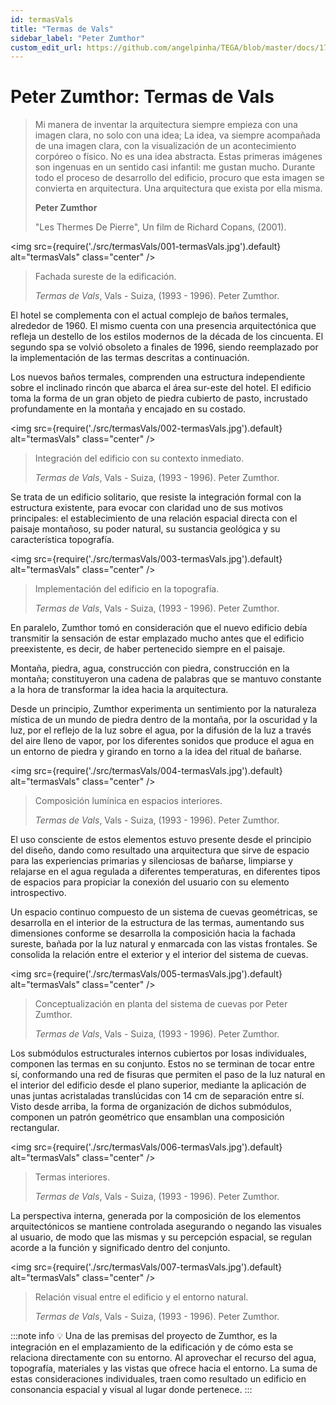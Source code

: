 ```yaml
---
id: termasVals
title: "Termas de Vals"
sidebar_label: "Peter Zumthor"
custom_edit_url: https://github.com/angelpinha/TEGA/blob/master/docs/17-termasVals.md
---
```


# Peter Zumthor: Termas de Vals
 
> Mi manera de inventar la arquitectura siempre empieza con una imagen clara, no solo con una idea; La idea, va siempre acompañada de una imagen clara, con la visualización de un acontecimiento corpóreo o físico. No es una idea abstracta. Estas primeras imágenes son ingenuas en un sentido casi infantil: me gustan mucho. Durante todo el proceso de desarrollo del edificio, procuro que esta imagen se convierta en arquitectura. Una arquitectura que exista por ella misma.
>
> **Peter Zumthor**
> 
> "Les Thermes De Pierre", Un film de Richard Copans, (2001).

<img src={require('./src/termasVals/001-termasVals.jpg').default} alt="termasVals" class="center" />

<!-- ![termasVals](./src/termasVals/001-termasVals.jpg) -->

> Fachada sureste de la edificación.
>
> *Termas de Vals*,
> Vals - Suiza,
> (1993 - 1996).
> Peter Zumthor.

El hotel se complementa con el actual complejo de baños termales, alrededor de 1960. El mismo cuenta con una presencia arquitectónica que refleja un destello de los estilos modernos de la década de los cincuenta. El segundo spa se volvió obsoleto a finales de 1996, siendo reemplazado por la implementación de las termas descritas a continuación.

Los nuevos baños termales, comprenden una estructura independiente sobre el inclinado rincón que abarca el área sur-este del hotel. El edificio toma la forma de un gran objeto de piedra cubierto de pasto, incrustado profundamente en la montaña y encajado en su costado.

<img src={require('./src/termasVals/002-termasVals.jpg').default} alt="termasVals" class="center" />

<!-- ![termasVals](./src/termasVals/002-termasVals.jpg) -->

> Integración del edificio con su contexto inmediato.
>
> *Termas de Vals*,
> Vals - Suiza,
> (1993 - 1996).
> Peter Zumthor.

Se trata de un edificio solitario, que resiste la integración formal con la estructura existente, para evocar con claridad uno de sus motivos principales: el establecimiento de una relación espacial directa con el paisaje montañoso, su poder natural, su sustancia geológica y su característica topografía.

<img src={require('./src/termasVals/003-termasVals.jpg').default} alt="termasVals" class="center" />

<!-- ![termasVals](./src/termasVals/003-termasVals.jpg) -->

> Implementación del edificio en la topografía.
>
> *Termas de Vals*,
> Vals - Suiza,
> (1993 - 1996).
> Peter Zumthor.

En paralelo, Zumthor tomó en consideración que el nuevo edificio debía transmitir la sensación de estar emplazado mucho antes que el edificio preexistente, es decir, de haber pertenecido siempre en el paisaje.

Montaña, piedra, agua, construcción con piedra, construcción en la montaña; constituyeron una cadena de palabras que se mantuvo constante a la hora de transformar la idea hacia la arquitectura.

Desde un principio, Zumthor experimenta un sentimiento por la naturaleza mística de un mundo de piedra dentro de la montaña, por la oscuridad y la luz, por el reflejo de la luz sobre el agua, por la difusión de la luz a través del aire lleno de vapor, por los diferentes sonidos que produce el agua en un entorno de piedra y girando en torno a la idea del ritual de bañarse.

<img src={require('./src/termasVals/004-termasVals.jpg').default} alt="termasVals" class="center" />

<!-- ![termasVals](./src/termasVals/004-termasVals.jpg) -->

> Composición lumínica en espacios interiores.
>
> *Termas de Vals*,
> Vals - Suiza,
> (1993 - 1996).
> Peter Zumthor.

El uso consciente de estos elementos estuvo presente desde el principio del diseño, dando como resultado una arquitectura que sirve de espacio para las experiencias primarias y silenciosas de bañarse, limpiarse y relajarse en el agua regulada a diferentes temperaturas, en diferentes tipos de espacios para propiciar la conexión del usuario con su elemento introspectivo.

Un espacio continuo compuesto de un sistema de cuevas geométricas, se desarrolla en el interior de la estructura de las termas, aumentando sus dimensiones conforme se desarrolla la composición hacia la fachada sureste, bañada por la luz natural y enmarcada con las vistas frontales. Se consolida la relación entre el exterior y el interior del sistema de cuevas.

<img src={require('./src/termasVals/005-termasVals.jpg').default} alt="termasVals" class="center" />

<!-- ![termasVals](./src/termasVals/005-termasVals.jpg) -->

> Conceptualización en planta del sistema de cuevas por Peter Zumthor.
>
> *Termas de Vals*,
> Vals - Suiza,
> (1993 - 1996).
> Peter Zumthor.

Los submódulos estructurales internos cubiertos por losas individuales, componen las termas en su conjunto. Estos no se terminan de tocar entre sí, conformando una red de fisuras que permiten el paso de la luz natural en el interior del edificio desde el plano superior, mediante la aplicación de unas juntas acristaladas translúcidas con 14 cm de separación entre sí. Visto desde arriba, la forma de organización de dichos submódulos, componen un patrón geométrico que ensamblan una composición rectangular.

<img src={require('./src/termasVals/006-termasVals.jpg').default} alt="termasVals" class="center" />

<!-- ![termasVals](./src/termasVals/006-termasVals.jpg) -->

> Termas interiores.
>
> *Termas de Vals*,
> Vals - Suiza,
> (1993 - 1996).
> Peter Zumthor.

La perspectiva interna, generada por la composición de los elementos arquitectónicos se mantiene controlada asegurando o negando las visuales al usuario, de modo que las mismas y su percepción espacial, se regulan acorde a la función y significado dentro del conjunto.

<img src={require('./src/termasVals/007-termasVals.jpg').default} alt="termasVals" class="center" />

<!-- ![termasVals](./src/termasVals/007-termasVals.jpg) -->

> Relación visual entre el edificio y el entorno natural.
>
> *Termas de Vals*,
> Vals - Suiza,
> (1993 - 1996).
> Peter Zumthor.

:::note info
💡 Una de las premisas del proyecto de Zumthor, es la integración en el emplazamiento de la edificación y de cómo esta se relaciona directamente con su entorno. Al aprovechar el recurso del agua, topografía, materiales y las vistas que ofrece hacia el entorno. La suma de estas consideraciones individuales, traen como resultado un edificio en consonancia espacial y visual al lugar donde pertenece.
:::

<!-- ---

- **Peter Zumthor Works. (1998).** Building and projects 1979 - 1997. Text by Peter Zumthor. Princeton Arch Staff, Published by Lars Muller. -->